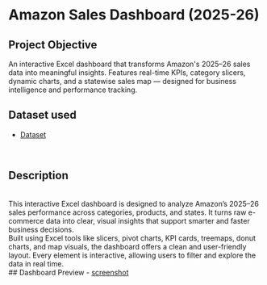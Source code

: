 # Amazon Sales Dashboard (2025-26)
## Project Objective
An interactive Excel dashboard that transforms Amazon's 2025–26 sales data into meaningful insights. Features real-time KPIs, category slicers, dynamic charts, and a statewise sales map — designed for business intelligence and performance tracking.
<br>
## Dataset used
- <a href="https://github.com/Neha-Kashyap-15/Amazon-Sales-Dashboard-1-/blob/main/Amazon%20Dashboard%202025-26.xlsx">Dataset</a>
<br>

## Description
<br>
 This interactive Excel dashboard is designed to analyze Amazon’s 2025–26 sales performance across categories, products, and states. It turns raw e-commerce data into clear, visual insights that support smarter and faster business decisions.
<br>
Built using Excel tools like slicers, pivot charts, KPI cards, treemaps, donut charts, and map visuals, the dashboard offers a clean and user-friendly layout. Every element is interactive, allowing users to filter and explore the data in real time.
<br>
## Dashboard Preview
- <a href="https://github.com/Neha-Kashyap-15/Amazon-Sales-Dashboard-1-/blob/e82285da6f90615dbb909d3d4aced11082e5c2f7/Amazon%20sales%20dashboard%202025-26%20Screenshot.png">screenshot</a>
